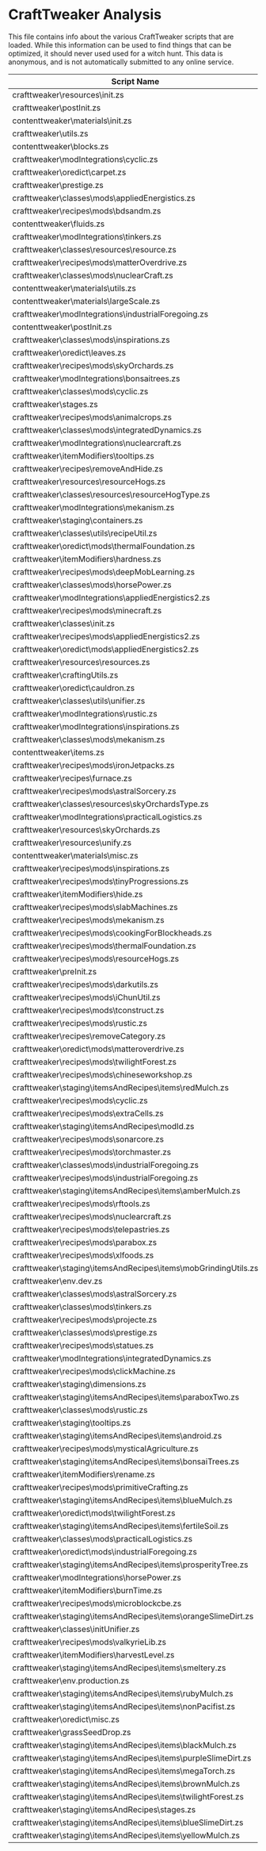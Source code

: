 # CraftTweaker Analysis

This file contains info about the various CraftTweaker scripts that are loaded.
While this information can be used to find things that can be optimized, it
should never used used for a witch hunt. This data is anonymous, and is not
automatically submitted to any online service.

| Script Name                                                    | Time  |
|----------------------------------------------------------------|-------|
| crafttweaker\resources\init.zs                                 | 615ms |
| crafttweaker\postInit.zs                                       | 470ms |
| contenttweaker\materials\init.zs                               | 347ms |
| crafttweaker\utils.zs                                          | 179ms |
| contenttweaker\blocks.zs                                       | 138ms |
| crafttweaker\modIntegrations\cyclic.zs                         | 128ms |
| crafttweaker\oredict\carpet.zs                                 | 77ms  |
| crafttweaker\prestige.zs                                       | 56ms  |
| crafttweaker\classes\mods\appliedEnergistics.zs                | 53ms  |
| crafttweaker\recipes\mods\bdsandm.zs                           | 48ms  |
| contenttweaker\fluids.zs                                       | 35ms  |
| crafttweaker\modIntegrations\tinkers.zs                        | 34ms  |
| crafttweaker\classes\resources\resource.zs                     | 32ms  |
| crafttweaker\recipes\mods\matterOverdrive.zs                   | 30ms  |
| crafttweaker\classes\mods\nuclearCraft.zs                      | 26ms  |
| contenttweaker\materials\utils.zs                              | 26ms  |
| contenttweaker\materials\largeScale.zs                         | 22ms  |
| crafttweaker\modIntegrations\industrialForegoing.zs            | 21ms  |
| contenttweaker\postInit.zs                                     | 20ms  |
| crafttweaker\classes\mods\inspirations.zs                      | 20ms  |
| crafttweaker\oredict\leaves.zs                                 | 17ms  |
| crafttweaker\recipes\mods\skyOrchards.zs                       | 17ms  |
| crafttweaker\modIntegrations\bonsaitrees.zs                    | 15ms  |
| crafttweaker\classes\mods\cyclic.zs                            | 14ms  |
| crafttweaker\stages.zs                                         | 14ms  |
| crafttweaker\recipes\mods\animalcrops.zs                       | 13ms  |
| crafttweaker\classes\mods\integratedDynamics.zs                | 13ms  |
| crafttweaker\modIntegrations\nuclearcraft.zs                   | 13ms  |
| crafttweaker\itemModifiers\tooltips.zs                         | 13ms  |
| crafttweaker\recipes\removeAndHide.zs                          | 13ms  |
| crafttweaker\resources\resourceHogs.zs                         | 12ms  |
| crafttweaker\classes\resources\resourceHogType.zs              | 11ms  |
| crafttweaker\modIntegrations\mekanism.zs                       | 11ms  |
| crafttweaker\staging\containers.zs                             | 11ms  |
| crafttweaker\classes\utils\recipeUtil.zs                       | 10ms  |
| crafttweaker\oredict\mods\thermalFoundation.zs                 | 9ms   |
| crafttweaker\itemModifiers\hardness.zs                         | 9ms   |
| crafttweaker\recipes\mods\deepMobLearning.zs                   | 9ms   |
| crafttweaker\classes\mods\horsePower.zs                        | 8ms   |
| crafttweaker\modIntegrations\appliedEnergistics2.zs            | 8ms   |
| crafttweaker\recipes\mods\minecraft.zs                         | 8ms   |
| crafttweaker\classes\init.zs                                   | 7ms   |
| crafttweaker\recipes\mods\appliedEnergistics2.zs               | 7ms   |
| crafttweaker\oredict\mods\appliedEnergistics2.zs               | 7ms   |
| crafttweaker\resources\resources.zs                            | 7ms   |
| crafttweaker\craftingUtils.zs                                  | 7ms   |
| crafttweaker\oredict\cauldron.zs                               | 6ms   |
| crafttweaker\classes\utils\unifier.zs                          | 6ms   |
| crafttweaker\modIntegrations\rustic.zs                         | 6ms   |
| crafttweaker\modIntegrations\inspirations.zs                   | 6ms   |
| crafttweaker\classes\mods\mekanism.zs                          | 6ms   |
| contenttweaker\items.zs                                        | 6ms   |
| crafttweaker\recipes\mods\ironJetpacks.zs                      | 5ms   |
| crafttweaker\recipes\furnace.zs                                | 5ms   |
| crafttweaker\recipes\mods\astralSorcery.zs                     | 5ms   |
| crafttweaker\classes\resources\skyOrchardsType.zs              | 5ms   |
| crafttweaker\modIntegrations\practicalLogistics.zs             | 4ms   |
| crafttweaker\resources\skyOrchards.zs                          | 4ms   |
| crafttweaker\resources\unify.zs                                | 4ms   |
| contenttweaker\materials\misc.zs                               | 4ms   |
| crafttweaker\recipes\mods\inspirations.zs                      | 4ms   |
| crafttweaker\recipes\mods\tinyProgressions.zs                  | 4ms   |
| crafttweaker\itemModifiers\hide.zs                             | 4ms   |
| crafttweaker\recipes\mods\slabMachines.zs                      | 3ms   |
| crafttweaker\recipes\mods\mekanism.zs                          | 3ms   |
| crafttweaker\recipes\mods\cookingForBlockheads.zs              | 3ms   |
| crafttweaker\recipes\mods\thermalFoundation.zs                 | 3ms   |
| crafttweaker\recipes\mods\resourceHogs.zs                      | 3ms   |
| crafttweaker\preInit.zs                                        | 3ms   |
| crafttweaker\recipes\mods\darkutils.zs                         | 3ms   |
| crafttweaker\recipes\mods\iChunUtil.zs                         | 3ms   |
| crafttweaker\recipes\mods\tconstruct.zs                        | 3ms   |
| crafttweaker\recipes\mods\rustic.zs                            | 3ms   |
| crafttweaker\recipes\removeCategory.zs                         | 3ms   |
| crafttweaker\oredict\mods\matteroverdrive.zs                   | 3ms   |
| crafttweaker\recipes\mods\twilightForest.zs                    | 3ms   |
| crafttweaker\recipes\mods\chineseworkshop.zs                   | 2ms   |
| crafttweaker\staging\itemsAndRecipes\items\redMulch.zs         | 2ms   |
| crafttweaker\recipes\mods\cyclic.zs                            | 2ms   |
| crafttweaker\recipes\mods\extraCells.zs                        | 2ms   |
| crafttweaker\staging\itemsAndRecipes\modId.zs                  | 2ms   |
| crafttweaker\recipes\mods\sonarcore.zs                         | 2ms   |
| crafttweaker\recipes\mods\torchmaster.zs                       | 2ms   |
| crafttweaker\classes\mods\industrialForegoing.zs               | 2ms   |
| crafttweaker\recipes\mods\industrialForegoing.zs               | 2ms   |
| crafttweaker\staging\itemsAndRecipes\items\amberMulch.zs       | 2ms   |
| crafttweaker\recipes\mods\rftools.zs                           | 2ms   |
| crafttweaker\recipes\mods\nuclearcraft.zs                      | 2ms   |
| crafttweaker\recipes\mods\telepastries.zs                      | 2ms   |
| crafttweaker\recipes\mods\parabox.zs                           | 2ms   |
| crafttweaker\recipes\mods\xlfoods.zs                           | 2ms   |
| crafttweaker\staging\itemsAndRecipes\items\mobGrindingUtils.zs | 2ms   |
| crafttweaker\env.dev.zs                                        | 2ms   |
| crafttweaker\classes\mods\astralSorcery.zs                     | 2ms   |
| crafttweaker\classes\mods\tinkers.zs                           | 2ms   |
| crafttweaker\recipes\mods\projecte.zs                          | 2ms   |
| crafttweaker\classes\mods\prestige.zs                          | 2ms   |
| crafttweaker\recipes\mods\statues.zs                           | 2ms   |
| crafttweaker\modIntegrations\integratedDynamics.zs             | 2ms   |
| crafttweaker\recipes\mods\clickMachine.zs                      | 1ms   |
| crafttweaker\staging\dimensions.zs                             | 1ms   |
| crafttweaker\staging\itemsAndRecipes\items\paraboxTwo.zs       | 1ms   |
| crafttweaker\classes\mods\rustic.zs                            | 1ms   |
| crafttweaker\staging\tooltips.zs                               | 1ms   |
| crafttweaker\staging\itemsAndRecipes\items\android.zs          | 1ms   |
| crafttweaker\recipes\mods\mysticalAgriculture.zs               | 1ms   |
| crafttweaker\staging\itemsAndRecipes\items\bonsaiTrees.zs      | 1ms   |
| crafttweaker\itemModifiers\rename.zs                           | 1ms   |
| crafttweaker\recipes\mods\primitiveCrafting.zs                 | 1ms   |
| crafttweaker\staging\itemsAndRecipes\items\blueMulch.zs        | 1ms   |
| crafttweaker\oredict\mods\twilightForest.zs                    | 1ms   |
| crafttweaker\staging\itemsAndRecipes\items\fertileSoil.zs      | 1ms   |
| crafttweaker\classes\mods\practicalLogistics.zs                | 1ms   |
| crafttweaker\oredict\mods\industrialForegoing.zs               | 1ms   |
| crafttweaker\staging\itemsAndRecipes\items\prosperityTree.zs   | 1ms   |
| crafttweaker\modIntegrations\horsePower.zs                     | 1ms   |
| crafttweaker\itemModifiers\burnTime.zs                         | 1ms   |
| crafttweaker\recipes\mods\microblockcbe.zs                     | 1ms   |
| crafttweaker\staging\itemsAndRecipes\items\orangeSlimeDirt.zs  | 1ms   |
| crafttweaker\classes\initUnifier.zs                            | 1ms   |
| crafttweaker\recipes\mods\valkyrieLib.zs                       | 1ms   |
| crafttweaker\itemModifiers\harvestLevel.zs                     | 1ms   |
| crafttweaker\staging\itemsAndRecipes\items\smeltery.zs         | 1ms   |
| crafttweaker\env.production.zs                                 | 1ms   |
| crafttweaker\staging\itemsAndRecipes\items\rubyMulch.zs        | 1ms   |
| crafttweaker\staging\itemsAndRecipes\items\nonPacifist.zs      | 1ms   |
| crafttweaker\oredict\misc.zs                                   | 1ms   |
| crafttweaker\grassSeedDrop.zs                                  | 1ms   |
| crafttweaker\staging\itemsAndRecipes\items\blackMulch.zs       | 1ms   |
| crafttweaker\staging\itemsAndRecipes\items\purpleSlimeDirt.zs  | 0ms   |
| crafttweaker\staging\itemsAndRecipes\items\megaTorch.zs        | 0ms   |
| crafttweaker\staging\itemsAndRecipes\items\brownMulch.zs       | 0ms   |
| crafttweaker\staging\itemsAndRecipes\items\twilightForest.zs   | 0ms   |
| crafttweaker\staging\itemsAndRecipes\stages.zs                 | 0ms   |
| crafttweaker\staging\itemsAndRecipes\items\blueSlimeDirt.zs    | 0ms   |
| crafttweaker\staging\itemsAndRecipes\items\yellowMulch.zs      | 0ms   |
